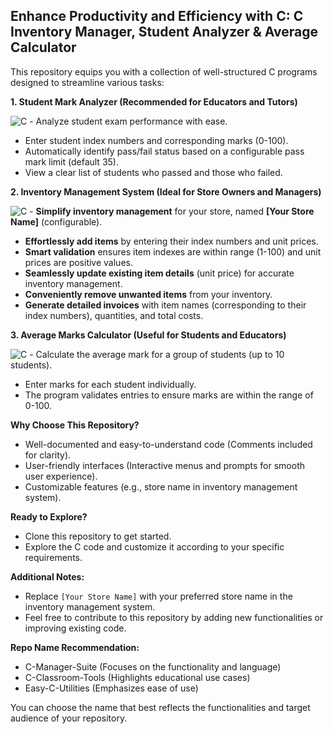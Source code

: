 ## Enhance Productivity and Efficiency with C: **C Inventory Manager, Student Analyzer & Average Calculator**

This repository equips you with a collection of well-structured C programs designed to streamline various tasks:

**1. Student Mark Analyzer (Recommended for Educators and Tutors)**

   ![C](https://img.shields.io/badge/C-00599C?style=for-the-badge&logo=c&logoColor=white) - Analyze student exam performance with ease.
   - Enter student index numbers and corresponding marks (0-100).
   - Automatically identify pass/fail status based on a configurable pass mark limit (default 35).
   - View a clear list of students who passed and those who failed.

**2. Inventory Management System (Ideal for Store Owners and Managers)**

   ![C](https://img.shields.io/badge/C-00599C?style=for-the-badge&logo=c&logoColor=white) - **Simplify inventory management** for your store, named **[Your Store Name]** (configurable).
   - **Effortlessly add items** by entering their index numbers and unit prices.
   - **Smart validation** ensures item indexes are within range (1-100) and unit prices are positive values.
   - **Seamlessly update existing item details** (unit price) for accurate inventory management.
   - **Conveniently remove unwanted items** from your inventory.
   - **Generate detailed invoices** with item names (corresponding to their index numbers), quantities, and total costs.

**3. Average Marks Calculator (Useful for Students and Educators)**

   ![C](https://img.shields.io/badge/C-00599C?style=for-the-badge&logo=c&logoColor=white) - Calculate the average mark for a group of students (up to 10 students).
   - Enter marks for each student individually.
   - The program validates entries to ensure marks are within the range of 0-100.

**Why Choose This Repository?**

* Well-documented and easy-to-understand code (Comments included for clarity).
* User-friendly interfaces (Interactive menus and prompts for smooth user experience).
* Customizable features (e.g., store name in inventory management system).

**Ready to Explore?**

* Clone this repository to get started.
* Explore the C code and customize it according to your specific requirements.

**Additional Notes:**

* Replace `[Your Store Name]` with your preferred store name in the inventory management system.
* Feel free to contribute to this repository by adding new functionalities or improving existing code.

**Repo Name Recommendation:**

* C-Manager-Suite  (Focuses on the functionality and language)
* C-Classroom-Tools  (Highlights educational use cases)
* Easy-C-Utilities  (Emphasizes ease of use)

You can choose the name that best reflects the functionalities and target audience of your repository.
